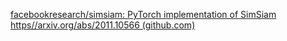 [facebookresearch/simsiam: PyTorch implementation of SimSiam https//arxiv.org/abs/2011.10566 (github.com)](https://github.com/facebookresearch/simsiam/tree/main)